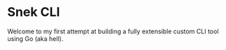# Snek CLI

Welcome to my first attempt at building a fully extensible custom CLI tool using Go (aka hell).
